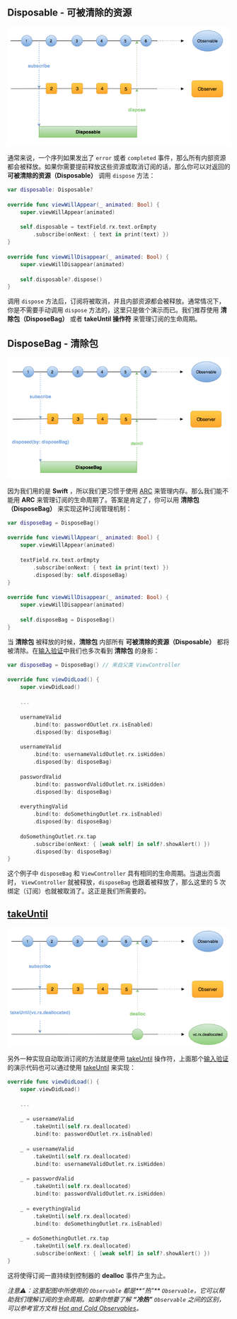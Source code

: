 ## Disposable - 可被清除的资源

![](/assets/Disposable/Disposable.png)

通常来说，一个序列如果发出了 `error` 或者 `completed` 事件，那么所有内部资源都会被释放。如果你需要提前释放这些资源或取消订阅的话，那么你可以对返回的 **可被清除的资源（Disposable）** 调用 `dispose` 方法：

```swift
var disposable: Disposable?

override func viewWillAppear(_ animated: Bool) {
    super.viewWillAppear(animated)

    self.disposable = textField.rx.text.orEmpty
        .subscribe(onNext: { text in print(text) })
}

override func viewWillDisappear(_ animated: Bool) {
    super.viewWillDisappear(animated)

    self.disposable?.dispose()
}
```

调用 `dispose` 方法后，订阅将被取消，并且内部资源都会被释放。通常情况下，你是不需要手动调用 `dispose` 方法的，这里只是做个演示而已。我们推荐使用 **清除包（DisposeBag）** 或者 **takeUntil 操作符** 来管理订阅的生命周期。

## DisposeBag - 清除包

![](/assets/Disposable/DisposeBag.png)

因为我们用的是 **Swift** ，所以我们更习惯于使用 [ARC](https://developer.apple.com/library/content/documentation/Swift/Conceptual/Swift_Programming_Language/AutomaticReferenceCounting.html#//apple_ref/doc/uid/TP40014097-CH20-ID48) 来管理内存。那么我们能不能用 **ARC** 来管理订阅的生命周期了。答案是肯定了，你可以用 **清除包（DisposeBag）** 来实现这种订阅管理机制：

```swift
var disposeBag = DisposeBag()

override func viewWillAppear(_ animated: Bool) {
    super.viewWillAppear(animated)

    textField.rx.text.orEmpty
        .subscribe(onNext: { text in print(text) })
        .disposed(by: self.disposeBag)
}

override func viewWillDisappear(_ animated: Bool) {
    super.viewWillDisappear(animated)

    self.disposeBag = DisposeBag()
}
```

当 **清除包** 被释放的时候，**清除包** 内部所有 **可被清除的资源（Disposable）** 都将被清除。在[输入验证](/content/first_app.md)中我们也多次看到 **清除包** 的身影：

```swift
var disposeBag = DisposeBag() // 来自父类 ViewController

override func viewDidLoad() {
    super.viewDidLoad()

    ...

    usernameValid
        .bind(to: passwordOutlet.rx.isEnabled)
        .disposed(by: disposeBag)

    usernameValid
        .bind(to: usernameValidOutlet.rx.isHidden)
        .disposed(by: disposeBag)

    passwordValid
        .bind(to: passwordValidOutlet.rx.isHidden)
        .disposed(by: disposeBag)

    everythingValid
        .bind(to: doSomethingOutlet.rx.isEnabled)
        .disposed(by: disposeBag)

    doSomethingOutlet.rx.tap
        .subscribe(onNext: { [weak self] in self?.showAlert() })
        .disposed(by: disposeBag)
}
```

这个例子中 `disposeBag` 和 `ViewController` 具有相同的生命周期。当退出页面时， `ViewController` 就被释放，`disposeBag` 也跟着被释放了，那么这里的 5 次绑定（订阅）也就被取消了。这正是我们所需要的。

## [takeUntil]

![](/assets/Disposable/TakeUntil.png)

另外一种实现自动取消订阅的方法就是使用 [takeUntil] 操作符，上面那个[输入验证](/content/first_app.md)的演示代码也可以通过使用  [takeUntil] 来实现：

```swift
override func viewDidLoad() {
    super.viewDidLoad()

    ...

    _ = usernameValid
        .takeUntil(self.rx.deallocated)
        .bind(to: passwordOutlet.rx.isEnabled)

    _ = usernameValid
        .takeUntil(self.rx.deallocated)
        .bind(to: usernameValidOutlet.rx.isHidden)

    _ = passwordValid
        .takeUntil(self.rx.deallocated)
        .bind(to: passwordValidOutlet.rx.isHidden)

    _ = everythingValid
        .takeUntil(self.rx.deallocated)
        .bind(to: doSomethingOutlet.rx.isEnabled)

    _ = doSomethingOutlet.rx.tap
        .takeUntil(self.rx.deallocated)
        .subscribe(onNext: { [weak self] in self?.showAlert() })
}

```

这将使得订阅一直持续到控制器的 **dealloc** 事件产生为止。

_注意⚠️：这里配图中所使用的 `Observable` 都是**“热”** `Observable`，它可以帮助我们理解订阅的生命周期。如果你想要了解 **“冷热”** `Observable` 之间的区别，可以参考官方文档 [Hot and Cold Observables]。_

[takeUntil]:/content/decision_tree/takeUntil.md
[Hot and Cold Observables]:https://github.com/ReactiveX/RxSwift/blob/master/Documentation/HotAndColdObservables.md
